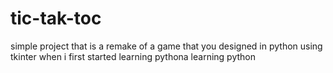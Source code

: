 # tic-tak-toc
simple project that is a remake of a game that you designed in python using tkinter when i first started learning pythona learning python
